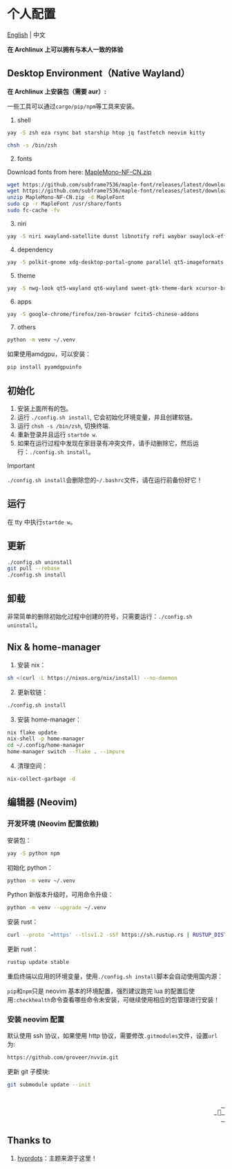 # 个人配置

<a id="top"></a>

[English](README.md) | 中文

**在 Archlinux 上可以拥有与本人一致的体验**

## Desktop Environment（Native Wayland）

**在 Archlinux 上安装包（需要 aur）:**

一些工具可以通过`cargo/pip/npm`等工具来安装。

1. shell

```bash
yay -S zsh eza rsync bat starship htop jq fastfetch neovim kitty
```

```bash
chsh -s /bin/zsh
```

2. fonts

Download fonts from here: [MapleMono-NF-CN.zip](https://github.com/subframe7536/Maple-font/releases)

```bash
wget https://github.com/subframe7536/maple-font/releases/latest/download/MapleMono-NF-CN-unhinted.zip   # screen > 1080p
wget https://github.com/subframe7536/maple-font/releases/latest/download/MapleMono-NF-CN.zip            # screen <= 1080p
unzip MapleMono-NF-CN.zip -d MapleFont
sudo cp -r MapleFont /usr/share/fonts
sudo fc-cache -fv
```

3. niri

```bash
yay -S niri xwayland-satellite dunst libnotify rofi waybar swaylock-effects pipewire-pulse wf-recorder swayidle swaybg wl-clipboard
```

4. dependency

```bash
yay -S polkit-gnome xdg-desktop-portal-gnome parallel qt5-imageformats qt6-imageformats brightnessctl pavucontrol pamixer
```

5. theme

```bash
yay -S nwg-look qt5-wayland qt6-wayland sweet-gtk-theme-dark xcursor-breeze beautyline
```

6. apps

```bash
yay -S google-chrome/firefox/zen-browser fcitx5-chinese-addons
```

7. others

```bash
python -m venv ~/.venv
```

如果使用amdgpu，可以安装：

```bash
pip install pyamdgpuinfo
```

## 初始化

1. 安装上面所有的包。
2. 运行 `./config.sh install`, 它会初始化环境变量，并且创建软链。
3. 运行 `chsh -s /bin/zsh`, 切换终端.
4. 重新登录并且运行 `startde w`.
6. 如果在运行过程中发现在家目录有冲突文件，请手动删除它，然后运行：`./config.sh install`。

> [!IMPORTANT]
> `./config.sh install`会删除您的`~/.bashrc`文件，请在运行前备份好它！

## 运行

在 tty 中执行`startde w`。

## 更新

```bash
./config.sh uninstall
git pull --rebase
./config.sh install
```

## 卸载

非常简单的删除初始化过程中创建的符号，只需要运行：`./config.sh uninstall`。

## Nix & home-manager

1. 安装 nix：

```bash
sh <(curl -L https://nixos.org/nix/install) --no-daemon
```

2. 更新软链：

```bash
./config.sh install
```

3. 安装 home-manager：

```bash
nix flake update
nix-shell -p home-manager
cd ~/.config/home-manager
home-manager switch --flake . --impure
```

4. 清理空间：

```bash
nix-collect-garbage -d
```

## 编辑器 (Neovim)

### 开发环境 (Neovim 配置依赖)

安装包：

```bash
yay -S python npm
```

初始化 python：

```bash
python -m venv ~/.venv
```

Python 新版本升级时，可用命令升级：

```bash
python -m venv --upgrade ~/.venv
```

安装 rust：

```bash
curl --proto '=https' --tlsv1.2 -sSf https://sh.rustup.rs | RUSTUP_DIST_SERVER=https://mirrors.tuna.tsinghua.edu.cn/rustup sh
```

更新 rust：

```bash
rustup update stable
```

重启终端以应用的环境变量，使用`./config.sh install`脚本会自动使用国内源：

`pip`和`npm`只是 neovim 基本的环境配置，强烈建议跑完 lua 的配置后使用`:checkhealth`命令查看哪些命令未安装，可继续使用相应的包管理进行安装！

### 安装 neovim 配置

默认使用 ssh 协议，如果使用 http 协议，需要修改`.gitmodules`文件，设置`url`为:

```txt
https://github.com/groveer/nvvim.git
```

更新 git 子模块:

```bash
git submodule update --init
```

<div align="right">
  <br>
  <a href="#top"><kbd> <br>  <br> </kbd></a>
</div>

## Thanks to

1. [hyprdots](https://github.com/prasanthrangan/hyprdots)：主题来源于这里！
